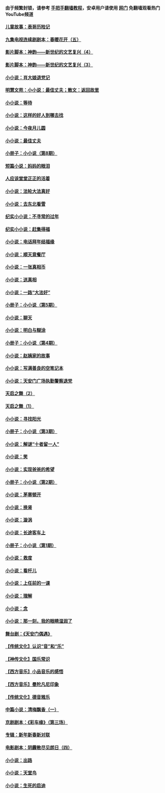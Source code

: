 #### 由于频繁封锁，请参考 [手把手翻墙教程](https://github.com/gfw-breaker/guides/wiki/)，安卓用户请使用 [网门](https://github.com/gfw-breaker/nogfw/blob/master/dl.md?t=06180701) 免翻墙观看热门YouTube频道 

#### [儿童故事：表哥历险记](../pages/328/383535.md?t=06180701) 

#### [九集电视连续剧剧本：春暖花开（五）](../pages/328/275919.md?t=06180701) 

#### [影片脚本：神韵——新世纪的文艺复兴（4）](../pages/328/266089.md?t=06180701) 

#### [影片脚本：神韵——新世纪的文艺复兴（3）](../pages/328/266087.md?t=06180701) 

#### [小小说：肖大娘退党记](../pages/328/239807.md?t=06180701) 

#### [明慧文苑：小小说：最佳丈夫；散文：返回故里](../pages/328/3439.md?t=06180701) 

#### [小小说：等待](../pages/328/223927.md?t=06180701) 

#### [小小说：这样的好人到哪去找](../pages/328/209396.md?t=06180701) 

#### [小小说：今夜月儿圆](../pages/328/193588.md?t=06180701) 

#### [小小说：最佳丈夫](../pages/328/190938.md?t=06180701) 

#### [小册子：小小说（第8期）](../pages/328/188202.md?t=06180701) 

#### [短篇小说：妈妈的眼泪](../pages/328/187712.md?t=06180701) 

#### [人应该堂堂正正的活着](../pages/328/182430.md?t=06180701) 

#### [小小说：法轮大法真好](../pages/328/174669.md?t=06180701) 

#### [小小说：去东北看雪](../pages/328/173882.md?t=06180701) 

#### [纪实小小说：不寻常的过年](../pages/328/173187.md?t=06180701) 

#### [纪实小小说：赶集得福](../pages/328/172652.md?t=06180701) 

#### [小小说：电话拜年结福缘](../pages/328/172533.md?t=06180701) 

#### [小小说：顺天意餐厅](../pages/328/170182.md?t=06180701) 

#### [小小说：一张真相币](../pages/328/169410.md?t=06180701) 

#### [小小说：送真相](../pages/328/166713.md?t=06180701) 

#### [小小说：一路“大法好”](../pages/328/162016.md?t=06180701) 

#### [小册子：小小说（第5期）](../pages/328/161131.md?t=06180701) 

#### [小小说：聊天](../pages/328/159640.md?t=06180701) 

#### [小小说：明白与糊涂](../pages/328/158101.md?t=06180701) 

#### [小册子：小小说（第4期）](../pages/328/158006.md?t=06180701) 

#### [小小说：赵姨家的故事](../pages/328/157843.md?t=06180701) 

#### [小小说：写满善良的空笔记本](../pages/328/157382.md?t=06180701) 

#### [小小说：天安门广场执勤警察退党](../pages/328/156982.md?t=06180701) 

#### [天启之舞（2）](../pages/328/153440.md?t=06180701) 

#### [天启之舞（1）](../pages/328/153439.md?t=06180701) 

#### [小小说：寻找阳光](../pages/328/153065.md?t=06180701) 

#### [小册子：小小说（第3期）](../pages/328/151715.md?t=06180701) 

#### [小小说：解谜“十者留一人”](../pages/328/148967.md?t=06180701) 

#### [小小说：笑](../pages/328/148905.md?t=06180701) 

#### [小小说：实现爸爸的希望](../pages/328/148096.md?t=06180701) 

#### [小册子：小小说（第2期）](../pages/328/147214.md?t=06180701) 

#### [小小说：茅塞顿开](../pages/328/147030.md?t=06180701) 

#### [小小说：换肾](../pages/328/146770.md?t=06180701) 

#### [小小说：漩涡](../pages/328/146683.md?t=06180701) 

#### [小小说：长途客车上](../pages/328/145076.md?t=06180701) 

#### [小册子：小小说（第1期）](../pages/328/143963.md?t=06180701) 

#### [小小说：救度](../pages/328/143927.md?t=06180701) 

#### [小小说：看杆儿](../pages/328/142137.md?t=06180701) 

#### [小小说：上任前的一课](../pages/328/140808.md?t=06180701) 

#### [小小说：理解](../pages/328/140476.md?t=06180701) 

#### [小小说：念](../pages/328/139513.md?t=06180701) 

#### [小小说：那一刻，我的眼睛湿润了](../pages/328/138476.md?t=06180701) 

#### [舞台剧：《天安门偶遇》](../pages/328/117155.md?t=06180701) 

#### [【传统文化】认识“音”和“乐”](../pages/328/108667.md?t=06180701) 

#### [【神传文化】国乐常识](../pages/328/104225.md?t=06180701) 

#### [【西方音乐】小品音乐的感悟](../pages/328/102924.md?t=06180701) 

#### [【西方音乐】曼陀凡尼印象](../pages/328/102922.md?t=06180701) 

#### [【传统文化】德音雅乐](../pages/328/102923.md?t=06180701) 

#### [中篇小说：清梅飘香（一）](../pages/328/101058.md?t=06180701) 

#### [京剧剧本：《彩车缘》（第三场）](../pages/328/96434.md?t=06180701) 

#### [专辑：新年新春新对联](../pages/328/94991.md?t=06180701) 

#### [电影剧本：阴霾散尽见朗日（四）](../pages/328/87081.md?t=06180701) 

#### [小小说：出路](../pages/328/84848.md?t=06180701) 

#### [小小说：天堂鸟](../pages/328/83084.md?t=06180701) 

#### [小小说：生死的启迪](../pages/328/70977.md?t=06180701) 

